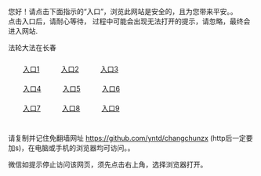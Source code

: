 您好！请点击下面指示的“入口”，浏览此网站是安全的，且为您带来平安。。 <br/>
点击入口后，请耐心等待， 过程中可能会出现无法打开的提示，请忽略，最终会进入网站. </br>

法轮大法在长春<br/>
<div style="padding:10px"><a style="margin:20px" target="_blank" href="https://d4lrwnynshixl.cloudfront.net/2Qpsp?zvppo" id="ccLink1" rel="nofollow">入口1</a> <a target="_blank" style="margin:20px" href="https://d3vl2xufz2rmbr.cloudfront.net/2Qpsp?ihvwzlvs" id="ccLink2" rel="nofollow">入口2</a> <a style="margin:20px" target="_blank" href="https://d263xpmkw5ob9v.cloudfront.net/2Qpsp?wkhixn" id="ccLink3" rel="nofollow">入口3</a></div>

<div style="padding:10px" ><a style="margin:20px" target="_blank" href="https://d4lrwnynshixl.cloudfront.net/2Qpsp?zvppo" id="ccLink4" rel="nofollow">入口4</a> <a style="margin:20px" href="https://d3vl2xufz2rmbr.cloudfront.net/2Qpsp?ihvwzlvs" target="_blank" id="ccLink5" rel="nofollow">入口5</a> <a style="margin:20px" href="https://d263xpmkw5ob9v.cloudfront.net/2Qpsp?wkhixn" target="_blank" id="ccLink6" rel="nofollow">入口6</a></div>

<div style="padding:10px"><a style="margin:20px" target="_blank" href="https://d4lrwnynshixl.cloudfront.net/2Qpsp?zvppo" id="ccLink7" rel="nofollow">入口7</a> <a style="margin:20px" href="https://d3vl2xufz2rmbr.cloudfront.net/2Qpsp?ihvwzlvs" target="_blank" id="ccLink8" rel="nofollow">入口8</a> <a style="margin:20px" target="_blank" href="https://d263xpmkw5ob9v.cloudfront.net/2Qpsp?wkhixn" id="ccLink9" rel="nofollow">入口9</a></div>

<br/>



请复制并记住免翻墙网址 https://github.com/yntd/changchunzx (http后一定要加s)，在电脑或手机的浏览器均可访问。。<br/>

微信如提示停止访问该网页，须先点击右上角，选择浏览器打开。
